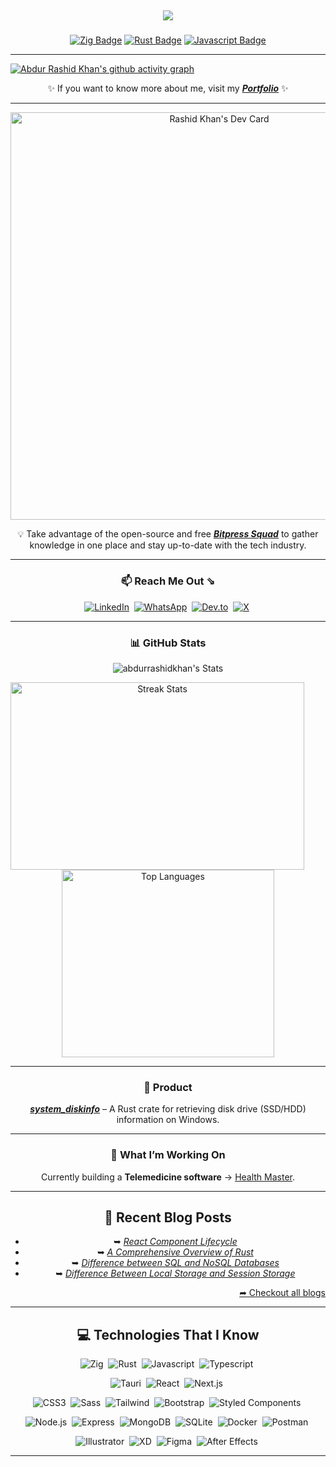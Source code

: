 ##

<div align="center">
  <img src="https://profile-counter.glitch.me/abdurrashidkhan/count.svg?" />
</div>

###

<div align="center">

[![Zig Badge](https://img.shields.io/badge/zig-F7A41D?style=for-the-badge&logo=zig&logoColor=white)](#)
[![Rust Badge](https://img.shields.io/badge/Rust-000000?style=for-the-badge&logo=rust&logoColor=white)](#)
[![Javascript Badge](https://img.shields.io/badge/Javascript-F0DB4F?style=for-the-badge&logo=javascript&logoColor=black)](#)

</div>

---

[![Abdur Rashid Khan's github activity graph](https://github-readme-activity-graph.vercel.app/graph?username=abdurrashidkhan&theme=react-dark&bg_color=0D1117&color=777777&line=5194f0&point=5194f0&hide_border=true)](https://github.com/ashutosh00710/github-readme-activity-graph)

<div align="center">

✨ If you want to know more about me, visit my **_<a href="https://abdurrashidkhan2025.web.app/" target="_blank">Portfolio</a>_** ✨  

---

<a href="https://app.daily.dev/abdurrashidkhan_dev">
  <img src="https://api.daily.dev/devcards/v2/BCne4uKIviubtKVMIOM8D.png?type=wide&r=zc3" width="652" alt="Rashid Khan's Dev Card"/>
</a>

💡 Take advantage of the open-source and free **_<a href="https://app.daily.dev/squads/bitpress">Bitpress Squad</a>_** to gather knowledge in one place and stay up-to-date with the tech industry.  

---

### 📫 Reach Me Out ⇘

<a href="https://www.linkedin.com/in/abdurrashidkhan/">![LinkedIn](https://img.shields.io/badge/LinkedIn-0077B5?style=for-the-badge&logo=linkedin&logoColor=white)</a>&nbsp;
<a href="https://wa.me/+8801794422706" target='_blank'>![WhatsApp](https://img.shields.io/badge/WhatsApp-25D366?style=for-the-badge&logo=whatsapp&logoColor=white)</a>&nbsp;
<a href="https://dev.to/abdurrashidkhan">![Dev.to](https://img.shields.io/badge/dev.to-0A0A0A?style=for-the-badge&logo=devdotto&logoColor=white)</a>&nbsp;
<a href="https://x.com/rashidkhan49755">![X](https://img.shields.io/badge/X-000000?style=for-the-badge&logo=x&logoColor=white)</a>&nbsp;

---

### 📊 GitHub Stats

![abdurrashidkhan's Stats](https://github-readme-stats.vercel.app/api?username=abdurrashidkhan&theme=default&show_icons=true&hide_border=true&count_private=true)

<img src="https://github-readme-streak-stats.herokuapp.com/?user=abdurrashidkhan&theme=graywhite" width="470" height="300" alt="Streak Stats" align="left" />

<img src="https://github-readme-stats.vercel.app/api/top-langs/?username=abdurrashidkhan&theme=light&count_private=true&layout=compact" width="340" height="300" alt="Top Languages" />

---

### 🚀 Product

**_<a href="https://crates.io/crates/system_diskinfo" target="_blank">system_diskinfo</a>_** – A Rust crate for retrieving disk drive (SSD/HDD) information on Windows.  

---

### 🔭 What I’m Working On

Currently building a **Telemedicine software** → <a href="https://healthmasterbd.com">Health Master</a>.

---

## 📝 Recent Blog Posts

- ➥ [_React Component Lifecycle_](https://dev.to/abdurrashidkhan/react-component-lifecycle-3pee)  
- ➥ [_A Comprehensive Overview of Rust_](https://dev.to/abdurrashidkhan/--3lb0)  
- ➥ [_Difference between SQL and NoSQL Databases_](https://dev.to/abdurrashidkhan/difference-between-sql-and-nosql-databases-458j)  
- ➥ [_Difference Between Local Storage and Session Storage_](https://dev.to/abdurrashidkhan/difference-between-local-storage-and-session-storage-in-browser-1a5m)  

<div align="right">
  <a href='https://dev.to/abdurrashidkhan'> ➦ Checkout all blogs </a>
</div>

---

## 💻 Technologies That I Know

![Zig](https://img.shields.io/badge/Zig-F7A41D?style=for-the-badge&logo=zig&logoColor=white)&nbsp;
![Rust](https://img.shields.io/badge/Rust-000000?style=for-the-badge&logo=rust&logoColor=white)&nbsp;
![Javascript](https://img.shields.io/badge/Javascript-F0DB4F?style=for-the-badge&logo=javascript&logoColor=black)&nbsp;
![Typescript](https://img.shields.io/badge/Typescript-007ACC?style=for-the-badge&logo=typescript&logoColor=white)&nbsp;

![Tauri](https://img.shields.io/badge/Tauri-FFC131?style=for-the-badge&logo=tauri&logoColor=white)&nbsp;
![React](https://img.shields.io/badge/React-20232A?style=for-the-badge&logo=react&logoColor=61DAFB)&nbsp;
![Next.js](https://img.shields.io/badge/Next.js-000000?style=for-the-badge&logo=nextdotjs&logoColor=white)&nbsp;

![CSS3](https://img.shields.io/badge/CSS3-1572B6?style=for-the-badge&logo=css3&logoColor=white)&nbsp;
![Sass](https://img.shields.io/badge/Sass-CC6699?style=for-the-badge&logo=sass&logoColor=white)&nbsp;
![Tailwind](https://img.shields.io/badge/TailwindCSS-06B6D4?style=for-the-badge&logo=tailwindcss&logoColor=white)&nbsp;
![Bootstrap](https://img.shields.io/badge/Bootstrap-563D7C?style=for-the-badge&logo=bootstrap&logoColor=white)&nbsp;
![Styled Components](https://img.shields.io/badge/styled--components-DB7093?style=for-the-badge&logo=styled-components&logoColor=white)&nbsp;

![Node.js](https://img.shields.io/badge/Node.js-3C873A?style=for-the-badge&logo=node.js&logoColor=white)&nbsp;
![Express](https://img.shields.io/badge/Express.js-000000?style=for-the-badge&logo=express&logoColor=white)&nbsp;
![MongoDB](https://img.shields.io/badge/MongoDB-4EA94B?style=for-the-badge&logo=mongodb&logoColor=white)&nbsp;
![SQLite](https://img.shields.io/badge/SQLite-07405E?style=for-the-badge&logo=sqlite&logoColor=white)&nbsp;
![Docker](https://img.shields.io/badge/Docker-2496ED?style=for-the-badge&logo=docker&logoColor=white)&nbsp;
![Postman](https://img.shields.io/badge/Postman-FF6C37?style=for-the-badge&logo=postman&logoColor=white)&nbsp;

![Illustrator](https://img.shields.io/badge/Adobe%20Illustrator-FF9A00?style=for-the-badge&logo=adobeillustrator&logoColor=white)&nbsp;
![XD](https://img.shields.io/badge/Adobe%20XD-FF61F6?style=for-the-badge&logo=adobexd&logoColor=white)&nbsp;
![Figma](https://img.shields.io/badge/Figma-F24E1E?style=for-the-badge&logo=figma&logoColor=white)&nbsp;
![After Effects](https://img.shields.io/badge/After%20Effects-9999FF?style=for-the-badge&logo=adobeaftereffects&logoColor=white)&nbsp;

---
